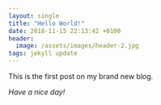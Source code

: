```yaml
---
layout: single
title: "Hello World!"
date: 2018-11-15 22:13:42 +0100
header:
  image: /assets/images/header-2.jpg
tags: jekyll update
---
```


This is the first post on my brand new blog.

_Have a nice day!_
